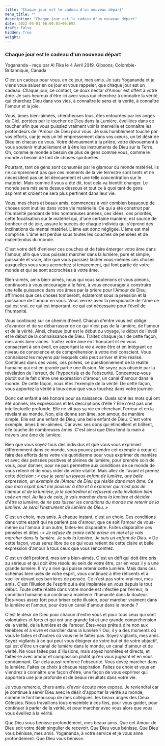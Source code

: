 ```yaml
---
title: "Chaque jour est le cadeau d'un nouveau départ"
menu_title: ""
description: "Chaque jour est le cadeau d'un nouveau départ"
date: 2022-06-01 06:00:01+00:693
draft: False
hidden: True
weight:
---
```

### Chaque jour est le cadeau d'un nouveau départ

Yogananda - reçu par Al Fike le 4 Avril 2019, Gibsons, Colombie-Britannique, Canada

C'est un cadeau pour vous, en ce jour, mes amis. Je suis Yogananda et je viens vous saluer en ce jour et vous rappeler, que chaque jour est un cadeau. Chaque jour, ce contact, ce doux nectar d'Amour est offert à votre âme. Je suis heureux d'être ici avec vous qui cherchez à connaître la vérité, qui cherchez Dieu dans vos vies, à connaître le sens et la vérité, à connaître l'amour et la joie.

Vous, âmes bien-aimées, chercheuses tous, êtes entourées par les anges du Ciel, portées par le toucher de Dieu dans la Lumière, éveillées dans ce toucher afin que vous puissiez vraiment voir la merveille et connaître les profondeurs de l'Amour de Dieu pour vous. Je suis humblement touché par vos efforts, car je vois un tel empressement dans vos cœurs, un tel désir de Dieu en chacun de vous. Votre dévouement à la prière, votre dévouement à vous soutenir mutuellement et à être les instruments de Dieu sur la Terre. Oh, comme le monde a besoin de plus de gens comme vous, comme le monde a besoin de tant de choses spirituelles.

Pourtant, tant de gens sont consumés par le glamour du monde matériel. Ils ne comprennent pas que ces moments de la vie terrestre sont brefs et ne nécessitent pas un tel dévouement et une telle concentration sur le matériel. Mais comme il vous a été dit, tout cela va bientôt changer. Le monde sera mis sens dessus dessous et tout ce à quoi tant de gens aspirent et croient ne sera plus pertinent dans leur vie.

Vous, mes chers et beaux amis, commencez à voir combien beaucoup de choses sont inutiles dans votre vie matérielle. Ce qui a été construit par l'humanité pendant de très nombreuses années, ces idées, ces priorités, cette focalisation sur le matériel qui, d'une certaine manière, est source de bonheur et de joie, assure le succès de chaque individu qui s'éprend des inclinations du mental matériel. L'âme est donc négligée. L'âme est mal comprise. L'âme est perdue sous toutes les couches de pensées et de malentendus du monde.

C'est votre défi d'enlever ces couches et de faire émerger votre âme dans l'amour, afin que vous puissiez marcher dans la lumière, pure et simple, puissante et vraie, afin que vous puissiez lâcher vous-mêmes ces choses auxquelles vous vous accrochez si tenacement, qui font partie de votre monde et qui se sont accrochées à votre âme.

Bien-aimés, amis bien-aimés, nous qui vous soutenons et vous aimons, continuons à vous encourager à le faire, à vous encourager à construire une telle puissance dans vos âmes par la prière pour l'Amour de Dieu, affirmons que ces choses tomberont, éclateront sous la pression et la puissance de l'amour en vous. Vous verrez avec la perspicacité de l'âme ce qui est vrai, ce qui est important, ce qui est nécessaire pour l'éveil de l'humanité.

Vous continuez sur ce chemin d'éveil. Chacun d'entre vous est obligé d'avancer et de se débarrasser de ce qui n'est pas de la lumière, de l'amour et de la vérité. Ainsi, chaque jour est le début du voyage, le début de l'éveil et le début de la connaissance de Dieu. Traitez chaque jour de cette façon, mes amis bien-aimés. Traitez votre âme en l'honorant et en vous consacrant à son éveil, en apportant la vie à votre être et en intégrant ce niveau de conscience et de compréhension à votre moi conscient. Vous connaissez les moyens par lesquels cela peut arriver et être réalisé. Continuez dans ces voies, ces prières, ce questionnement de la réalité humaine qui est en grande partie une illusion. Ne soyez pas obsédé par la révélation de l'erreur, de l'hypocrisie et de l'obscurité. Concentrez-vous plutôt sur le fait d'être une expression d'amour, un canal d'amour dans le monde. De cette façon, vous êtes l'exemple de la vérité. De cette façon, vous apportez la vérité à tous ceux que vous touchez dans votre journée.

Donc cet enfant a été honoré pour sa naissance. Quels sont les mots qui ont été donnés, les expressions et les descriptions d'elle ? Elle n'est pas une intellectuelle profonde. Elle ne vit pas sa vie en cherchant l'erreur et en la révélant au monde. Non, elle donne son âme, son amour, de manière simple. Elle est une enfant de Dieu, une belle enfant de Dieu. C'est votre exemple, âmes bien-aimées. Car avec ses dons qui étincellent et brillent, elle touche de nombreuses âmes. C'est ainsi que Dieu tend la main à travers une âme de lumière.

Bien que vous soyez tous des individus et que vous vous exprimiez différemment dans ce monde, vous pouvez prendre cet exemple à cœur et faire des efforts dans votre vie quotidienne pour vous exprimer de manière et avec des pensées positives et pleines de lumière, pour prendre soin de vous, pour donner, pour ne pas permettre aux conditions de ce monde de vous retenir et de vous vider de votre vitalité. Mais allez de l'avant et prenez cette décision : *« que je serai un joyeux enfant de lumière, une belle expression, un exemple de l'Amour de Dieu qui réside dans mon âme. Ce que mon esprit peut me pousser à être et à exprimer qui n'est pas de l'amour et de la lumière, je le contredirai et refuserai cette invitation bien usée en moi. Au lieu de cela, je vais marcher dans la lumière et décider d'être la lumière, de ne pas laisser les conditions du monde me retenir de la lumière. Je serai l'instrument de lumière de Dieu. »*

C'est un choix, mes amis. A chaque instant, c'est un choix. Ces conditions dans votre esprit qui ne parlent pas d'amour, que ce soit l'amour de vous-même ou l'amour d'un autre, faites-les disparaître. Faites disparaître ces pensées et dites : *« Je refuse de croire cette erreur en moi et je vais marcher dans la lumière. Je suis la lumière. Je suis un enfant de Dieu. »* De cette façon, vous serez libre de ce qui vous retient de cette claire et belle expression d'amour à tous ceux que vous rencontrez.

C'est un défi profond, mes amis bien-aimés. C'est un défi qui doit être pris au sérieux et qui doit être résolu au sein de votre être, car en vous il y a une grande lumière. Il n'y a rien qui puisse retenir cette lumière. Mais dans ces schémas bien usés de votre esprit, vous continuez à être réticents et à vaciller devant ces barrières de pensée. Ce n'est pas votre vrai moi, mes amis. C'est l'illusion de l'esprit qui a été implantée en vous depuis le tout début. Toute cette réalité dans votre monde est infectée par l'erreur, la condition humaine qui continue à maintenir l'humanité dans la douleur. Êtes-vous assez fort pour briser cette illusion, pour marcher vraiment dans la lumière et l'amour, pour être un canal d'amour dans le monde ?

C'est le désir de Dieu pour chacun d'entre vous et pour tous ceux qui sont volontaires et forts et qui ont une grande foi et une grande compréhension de la vérité, de la lumière et de l'amour. Êtes-vous prêts à dire non aux ténèbres et à vivre et marcher dans la lumière ? Oui, il y a des moments où vous le faites et d'autres où vous ne le faites pas. Soyez vigilants, mes amis. Soyez vigilants à ce qui peut vous éloigner de votre but et de votre objectif, qui est d'être un canal de lumière dans le monde, un canal d'amour et de vérité. Ne vous faites pas d'illusions, mais soyez honnêtes et directs, et faites-le avec amour et compassion plutôt qu'en vous jugeant et en vous condamnant. Car cela aussi renforce l'obscurité. Vous devez marcher dans la lumière. Faites ce choix à chaque respiration. Faites ce choix et vous en viendrez à connaître une façon d'être, une façon de vous exprimer qui apportera une joie profonde et de beaux résultats dans votre vie.

Je vous remercie, chers amis, d'avoir écouté mon exposé. Je reviendrai car je continue à servir Dieu avec le désir d'apporter la vérité au monde, comme le font beaucoup de mes collègues, les beaux anges des Cieux Célestes. Nous travaillons tous ensemble à ces fins, pour vous guider, pour continuer à parler de la vérité, et pour marcher avec vous alors que vous vous éveillez à la vérité.

Que Dieu vous bénisse profondément, mes beaux amis. Que cet Amour de Dieu soit votre désir singulier de recevoir. Que Dieu vous bénisse. Que Dieu vous bénisse, mes amis. Yogananda, à votre service et je vous aime profondément. Que Dieu vous bénisse.



